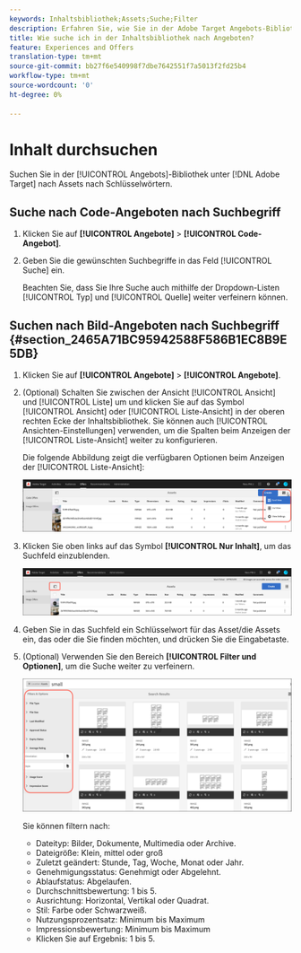 ```yaml
---
keywords: Inhaltsbibliothek;Assets;Suche;Filter
description: Erfahren Sie, wie Sie in der Adobe Target Angebots-Bibliothek nach Code- und Image-Angeboten suchen.
title: Wie suche ich in der Inhaltsbibliothek nach Angeboten?
feature: Experiences and Offers
translation-type: tm+mt
source-git-commit: bb27f6e540998f7dbe7642551f7a5013f2fd25b4
workflow-type: tm+mt
source-wordcount: '0'
ht-degree: 0%

---
```



# Inhalt durchsuchen

Suchen Sie in der [!UICONTROL Angebots]-Bibliothek unter [!DNL Adobe Target] nach Assets nach Schlüsselwörtern.

## Suche nach Code-Angeboten nach Suchbegriff

1. Klicken Sie auf **[!UICONTROL Angebote]** > **[!UICONTROL Code-Angebot]**.
1. Geben Sie die gewünschten Suchbegriffe in das Feld [!UICONTROL Suche] ein.

   Beachten Sie, dass Sie Ihre Suche auch mithilfe der Dropdown-Listen [!UICONTROL Typ] und [!UICONTROL Quelle] weiter verfeinern können.

## Suchen nach Bild-Angeboten nach Suchbegriff {#section_2465A71BC95942588F586B1EC8B9E5DB}

1. Klicken Sie auf **[!UICONTROL Angebote]** > **[!UICONTROL Angebote]**.

1. (Optional) Schalten Sie zwischen der Ansicht [!UICONTROL Ansicht] und [!UICONTROL Liste] um und klicken Sie auf das Symbol [!UICONTROL Ansicht] oder [!UICONTROL Liste-Ansicht] in der oberen rechten Ecke der Inhaltsbibliothek. Sie können auch [!UICONTROL Ansichten-Einstellungen] verwenden, um die Spalten beim Anzeigen der [!UICONTROL Liste-Ansicht] weiter zu konfigurieren.

   Die folgende Abbildung zeigt die verfügbaren Optionen beim Anzeigen der [!UICONTROL Liste-Ansicht]:

   ![Optionen für die Ansicht der Liste](/help/c-experiences/c-manage-content/assets/view-settings-options.png)

1. Klicken Sie oben links auf das Symbol **[!UICONTROL Nur Inhalt]**, um das Suchfeld einzublenden.

   ![Nur Inhalt, Option](/help/c-experiences/c-manage-content/assets/content-only.png)

1. Geben Sie in das Suchfeld ein Schlüsselwort für das Asset/die Assets ein, das oder die Sie finden möchten, und drücken Sie die Eingabetaste.

1. (Optional) Verwenden Sie den Bereich **[!UICONTROL Filter und Optionen]**, um die Suche weiter zu verfeinern.

   ![Filter- und Optionsbereich](/help/c-experiences/c-manage-content/assets/filter-and-options.png)

   Sie können filtern nach:

   * Dateityp: Bilder, Dokumente, Multimedia oder Archive.
   * Dateigröße: Klein, mittel oder groß
   * Zuletzt geändert: Stunde, Tag, Woche, Monat oder Jahr.
   * Genehmigungsstatus: Genehmigt oder Abgelehnt.
   * Ablaufstatus: Abgelaufen.
   * Durchschnittsbewertung: 1 bis 5.
   * Ausrichtung: Horizontal, Vertikal oder Quadrat.
   * Stil: Farbe oder Schwarzweiß.
   * Nutzungsprozentsatz: Minimum bis Maximum
   * Impressionsbewertung: Minimum bis Maximum
   * Klicken Sie auf Ergebnis: 1 bis 5.